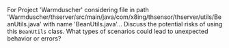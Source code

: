 For Project 'Warmduscher' considering file in path 'Warmduscher/thserver/src/main/java/com/x8ing/thsensor/thserver/utils/BeanUtils.java' with name 'BeanUtils.java'... Discuss the potential risks of using this `BeanUtils` class. What types of scenarios could lead to unexpected behavior or errors?